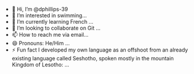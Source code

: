 - 👋 Hi, I’m @dphillips-39
- 👀 I’m interested in swimming...
- 🌱 I’m currently learning French ...
- 💞️ I’m looking to collaborate on Git ...
- 📫 How to reach me via email...
- 😄 Pronouns: He/Him ...
- ⚡ Fun fact I developed my own language as an offshoot from an already existing language called Seshotho, spoken mostly in the mountain Kingdom of Lesotho: ...

<!---
dphillips-39/dphillips-39 is a ✨ special ✨ repository because its `README.md` (this file) appears on your GitHub profile.
You can click the Preview link to take a look at your changes.
--->
